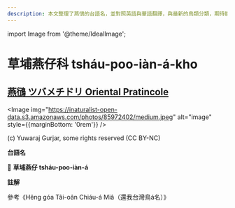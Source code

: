 ```yaml
---
description: 本文整理了燕鴴的台語名，並對照英語與華語翻譯，與最新的鳥類分類，期待能夠供未來的台語鳥類圖鑑當作參考
---
```


import Image from '@theme/IdealImage';

# 草埔燕仔科 tsháu-poo-iàn-á-kho

## [燕鴴 ツバメチドリ Oriental Pratincole](https://ebird.org/species/oripra)

<Image img="https://inaturalist-open-data.s3.amazonaws.com/photos/85972402/medium.jpeg" alt="image" style={{marginBottom: '0rem'}} />

<div className="image-caption">
(c) Yuwaraj Gurjar, some rights reserved (CC BY-NC)
</div>

**台語名**

🎯 **草埔燕仔 tsháu-poo-iàn-á**

**註解**

參考《Hêng góa Tâi-oân Chiáu-á Miâ（還我台灣鳥á名）》
